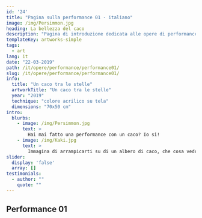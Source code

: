 ```yaml
---
id: '24'
title: "Pagina sulla performance 01 - italiano"
image: /img/Persimmon.jpg
heading: La bellezza del caco
description: "Pagina di introduzione dedicata alle opere di performance"
templateKey: artworks-simple
tags:
  - art
lang: it
date: "22-03-2019"
path: /it/opere/performance/performance01/
slug: /it/opere/performance/performance01/
info:
  title: "Un caco tra le stelle"
  artworkTitle: "Un caco tra le stelle"
  year: "2019"
  technique: "colore acrilico su tela"
  dimensions: "70x50 cm"  
intro:
  blurbs:
    - image: /img/Persimmon.jpg
      text: >
        Hai mai fatto una performance con un caco? Io si!
    - image: /img/Kaki.jpg
      text: >
        Immagina di arrampicarti su di un albero di caco, che cosa vedresti una volta in cima?
slider:
  display: 'false'
  array: []
testimonials:
  - author: ""
    quote: ""
---
```


## Performance 01
